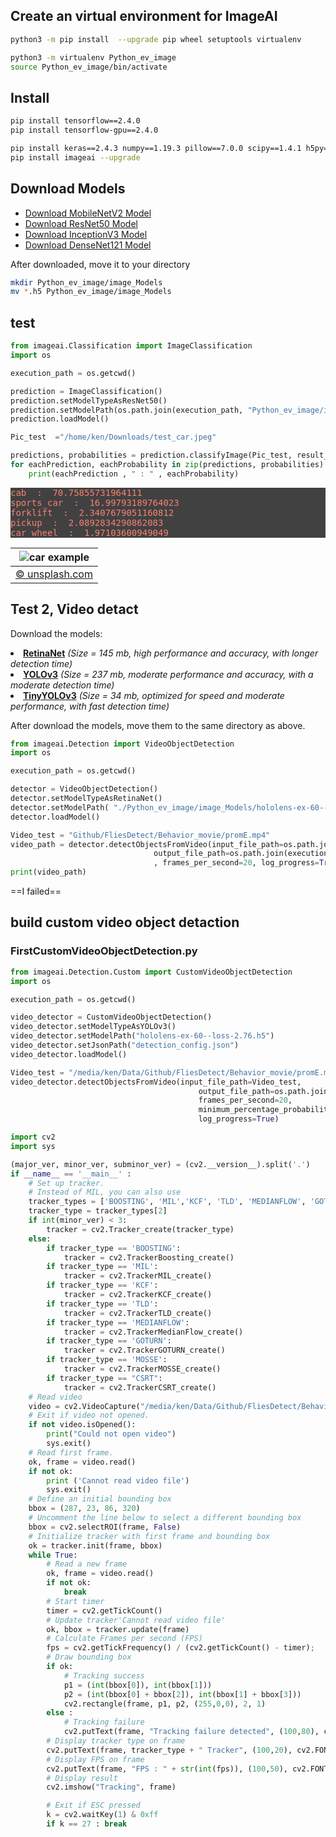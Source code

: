 
## Create an virtual environment for ImageAI

```bash
python3 -m pip install  --upgrade pip wheel setuptools virtualenv

python3 -m virtualenv Python_ev_image
source Python_ev_image/bin/activate
```

## Install

```bash
pip install tensorflow==2.4.0
pip install tensorflow-gpu==2.4.0

pip install keras==2.4.3 numpy==1.19.3 pillow==7.0.0 scipy==1.4.1 h5py==2.10.0 matplotlib==3.3.2 opencv-python keras-resnet==0.2.0
pip install imageai --upgrade
```

## Download Models

- <a class="reference external" href="https://github.com/OlafenwaMoses/ImageAI/releases/download/essentials-v5/mobilenet_v2.h5/">Download MobileNetV2 Model</a>
- <a class="reference external" href="https://github.com/OlafenwaMoses/ImageAI/releases/download/essentials-v5/resnet50_imagenet_tf.2.0.h5/">Download ResNet50 Model</a>
- <a class="reference external" href="https://github.com/OlafenwaMoses/ImageAI/releases/download/1.0/inception_v3_weights_tf_dim_ordering_tf_kernels.h5/">Download InceptionV3 Model</a>
- <a class="reference external" href="https://github.com/OlafenwaMoses/ImageAI/releases/download/1.0/DenseNet-BC-121-32.h5/">Download DenseNet121 Model</a>


After downloaded, move it to your directory

```bash
mkdir Python_ev_image/image_Models
mv *.h5 Python_ev_image/image_Models
```


## test

```python
from imageai.Classification import ImageClassification
import os

execution_path = os.getcwd()

prediction = ImageClassification()
prediction.setModelTypeAsResNet50()
prediction.setModelPath(os.path.join(execution_path, "Python_ev_image/image_Models/resnet50_imagenet_tf.2.0.h5"))
prediction.loadModel()

Pic_test  ="/home/ken/Downloads/test_car.jpeg"

predictions, probabilities = prediction.classifyImage(Pic_test, result_count=5 )
for eachPrediction, eachProbability in zip(predictions, probabilities):
    print(eachPrediction , " : " , eachProbability)
```

<pre style="background-color:rgb(65,65,65);color:salmon">
cab  :  70.75855731964111
sports_car  :  16.99793189764023
forklift  :  2.3407679051160812
pickup  :  2.0892834290862083
car_wheel  :  1.97103600949049
</pre>

|![car example](https://images.unsplash.com/photo-1552519507-da3b142c6e3d?ixid=MnwxMjA3fDB8MHxzZWFyY2h8MXx8MjAyMCUyMGNhcnN8ZW58MHx8MHx8&ixlib=rb-1.2.1&w=1000&q=80)|
|:-:|
|[© unsplash.com](https://unsplash.com/s/photos/2020-cars)|


## Test 2, Video detact

Download the models:
<li><strong><a href="https://github.com/OlafenwaMoses/ImageAI/releases/download/1.0/resnet50_coco_best_v2.0.1.h5">RetinaNet</a></strong> <em>(Size = 145 mb, high performance and accuracy, with longer detection time)</em></li>
<li><strong><a href="https://github.com/OlafenwaMoses/ImageAI/releases/download/1.0/yolo.h5">YOLOv3</a></strong> <em>(Size = 237 mb, moderate performance and accuracy, with a moderate detection time)</em></li>
<li><strong><a href="https://github.com/OlafenwaMoses/ImageAI/releases/download/1.0/yolo-tiny.h5">TinyYOLOv3</a></strong> <em>(Size = 34 mb, optimized for speed and moderate performance, with fast detection time)</em></li>

After download the models, move them to the same directory as above.

```python
from imageai.Detection import VideoObjectDetection
import os

execution_path = os.getcwd()

detector = VideoObjectDetection()
detector.setModelTypeAsRetinaNet()
detector.setModelPath( "./Python_ev_image/image_Models/hololens-ex-60--loss-2.76.h5")
detector.loadModel()

Video_test = "Github/FliesDetect/Behavior_movie/promE.mp4"
video_path = detector.detectObjectsFromVideo(input_file_path=os.path.join(execution_path, Video_test),
                                output_file_path=os.path.join(execution_path, "traffic_detected")
                                , frames_per_second=20, log_progress=True)
print(video_path)
```

==I failed==

## build custom video object detaction

### FirstCustomVideoObjectDetection.py

```python
from imageai.Detection.Custom import CustomVideoObjectDetection
import os

execution_path = os.getcwd()

video_detector = CustomVideoObjectDetection()
video_detector.setModelTypeAsYOLOv3()
video_detector.setModelPath("hololens-ex-60--loss-2.76.h5")
video_detector.setJsonPath("detection_config.json")
video_detector.loadModel()

Video_test = "/media/ken/Data/Github/FliesDetect/Behavior_movie/promE.mp4"
video_detector.detectObjectsFromVideo(input_file_path=Video_test,
                                          output_file_path=os.path.join(execution_path, "holo1-detected3"),
                                          frames_per_second=20,
                                          minimum_percentage_probability=40,
                                          log_progress=True)
```


```python
import cv2
import sys

(major_ver, minor_ver, subminor_ver) = (cv2.__version__).split('.')
if __name__ == '__main__' :
    # Set up tracker.
    # Instead of MIL, you can also use
    tracker_types = ['BOOSTING', 'MIL','KCF', 'TLD', 'MEDIANFLOW', 'GOTURN', 'MOSSE', 'CSRT']
    tracker_type = tracker_types[2]
    if int(minor_ver) < 3:
        tracker = cv2.Tracker_create(tracker_type)
    else:
        if tracker_type == 'BOOSTING':
            tracker = cv2.TrackerBoosting_create()
        if tracker_type == 'MIL':
            tracker = cv2.TrackerMIL_create()
        if tracker_type == 'KCF':
            tracker = cv2.TrackerKCF_create()
        if tracker_type == 'TLD':
            tracker = cv2.TrackerTLD_create()
        if tracker_type == 'MEDIANFLOW':
            tracker = cv2.TrackerMedianFlow_create()
        if tracker_type == 'GOTURN':
            tracker = cv2.TrackerGOTURN_create()
        if tracker_type == 'MOSSE':
            tracker = cv2.TrackerMOSSE_create()
        if tracker_type == "CSRT":
            tracker = cv2.TrackerCSRT_create()
    # Read video
    video = cv2.VideoCapture("/media/ken/Data/Github/FliesDetect/Behavior_movie/promE.mp4")
    # Exit if video not opened.
    if not video.isOpened():
        print("Could not open video")
        sys.exit()
    # Read first frame.
    ok, frame = video.read()
    if not ok:
        print ('Cannot read video file')
        sys.exit()
    # Define an initial bounding box
    bbox = (287, 23, 86, 320)
    # Uncomment the line below to select a different bounding box
    bbox = cv2.selectROI(frame, False)
    # Initialize tracker with first frame and bounding box
    ok = tracker.init(frame, bbox)
    while True:
        # Read a new frame
        ok, frame = video.read()
        if not ok:
            break
        # Start timer
        timer = cv2.getTickCount()
        # Update tracker'Cannot read video file'
        ok, bbox = tracker.update(frame)
        # Calculate Frames per second (FPS)
        fps = cv2.getTickFrequency() / (cv2.getTickCount() - timer);
        # Draw bounding box
        if ok:
            # Tracking success
            p1 = (int(bbox[0]), int(bbox[1]))
            p2 = (int(bbox[0] + bbox[2]), int(bbox[1] + bbox[3]))
            cv2.rectangle(frame, p1, p2, (255,0,0), 2, 1)
        else :
            # Tracking failure
            cv2.putText(frame, "Tracking failure detected", (100,80), cv2.FONT_HERSHEY_SIMPLEX, 0.75,(0,0,255),2)
        # Display tracker type on frame
        cv2.putText(frame, tracker_type + " Tracker", (100,20), cv2.FONT_HERSHEY_SIMPLEX, 0.75, (50,170,50),2);
        # Display FPS on frame
        cv2.putText(frame, "FPS : " + str(int(fps)), (100,50), cv2.FONT_HERSHEY_SIMPLEX, 0.75, (50,170,50), 2);
        # Display result
        cv2.imshow("Tracking", frame)

        # Exit if ESC pressed
        k = cv2.waitKey(1) & 0xff
        if k == 27 : break
```
